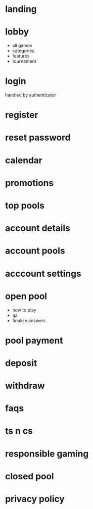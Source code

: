 # landing
# lobby
  * all games  
  * categories 
  * features
  * tournament
# login
  handled by authenticator
# register 
# reset password
# calendar
# promotions
# top pools
# account details
# account pools
# acccount settings
# open pool
  * how to play
  * qa
  * finalise answers
# pool payment
# deposit
# withdraw
# faqs
# ts n cs
# responsible gaming
# closed pool
# privacy policy

